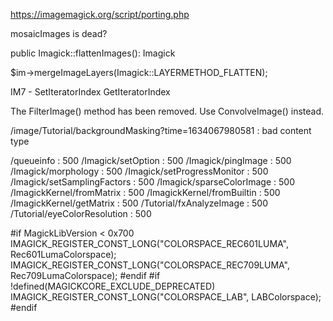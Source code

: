 


https://imagemagick.org/script/porting.php


mosaicImages is dead?


public Imagick::flattenImages(): Imagick

$im->mergeImageLayers(Imagick::LAYERMETHOD_FLATTEN);


IM7 - SetIteratorIndex GetIteratorIndex

The FilterImage() method has been removed. Use ConvolveImage() instead.


/image/Tutorial/backgroundMasking?time=1634067980581 : bad content type

/queueinfo : 500
/Imagick/setOption : 500
/Imagick/pingImage : 500
/Imagick/morphology : 500
/Imagick/setProgressMonitor : 500
/Imagick/setSamplingFactors : 500
/Imagick/sparseColorImage : 500
/ImagickKernel/fromMatrix : 500
/ImagickKernel/fromBuiltin : 500
/ImagickKernel/getMatrix : 500
/Tutorial/fxAnalyzeImage : 500
/Tutorial/eyeColorResolution : 500


#if MagickLibVersion < 0x700
IMAGICK_REGISTER_CONST_LONG("COLORSPACE_REC601LUMA", Rec601LumaColorspace);
IMAGICK_REGISTER_CONST_LONG("COLORSPACE_REC709LUMA", Rec709LumaColorspace);
#endif
#if !defined(MAGICKCORE_EXCLUDE_DEPRECATED)
IMAGICK_REGISTER_CONST_LONG("COLORSPACE_LAB", LABColorspace);
#endif
